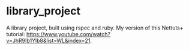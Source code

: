 # library_project

A library project, built using rspec and ruby. My version of this Nettuts+ tutorial: https://www.youtube.com/watch?v=JhR9Ib1Ylb8&list=WL&index=21.
